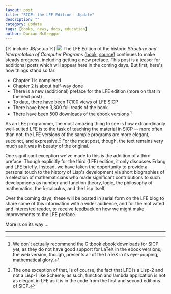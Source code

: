 ```yaml
---
layout: post
title: "SICP: the LFE Edition - Update"
description: ""
category: update
tags: [books, news, docs, education]
author: Duncan McGreggor
---
```

{% include JB/setup %}
<a href="{{ site.base_url }}/assets/images/posts/sicp.jpg"><img class="right small" src="{{ site.base_url }}/assets/images/posts/sicp.jpg" /></a>
The LFE Edition of the historic *Structure and Interpretation of Computer
Programs* ([book](http://lfe.gitbooks.io/sicp/content/index.html),
[source](https://github.com/lfe/sicp)) continues to make steady progress,
including getting a new preface. This post is a teaser for additional posts
which will appear here in the coming days. But first, here's how things stand
so far:

 * Chapter 1 is completed
 * Chapter 2 is about half-way done
 * There is a new (additional) preface for the LFE edition (more on that in
   the next post)
 * To date, there have been 17,100 views of LFE SICP
 * There have been 3,300 full reads of the book
 * There have been 500 downloads of the ebook versions [^1]

As an LFE programmer, the most amazing thing to see is how extraordinarily
well-suited LFE is to the task of teaching the material in SICP -- more often
than not, the LFE versions of the sample programs are more elegant, succinct,
and expressive.[^2] For the most post, though, the text remains very much as
it was in beauty of the original.

One significant exception we've made to this is the addition of a third
preface. Though explicitly for the third (LFE) edition, it only discusses
Erlang and LFE briefly. Instead, we have taken the opportunity to provide a
personal touch to the history of Lisp's development via short biographies of a
selection of mathematicians who made significant contributions to such
developments as number and function theory, logic, the philosophy of
mathematics, the λ-calculus, and the Lisp itself.

Over the coming days, these will be posted in serial form on the LFE blog to
share some of this information with a wider audience, and for the motivated and
interested reader, to [receive feedback](https://github.com/lfe/sicp/issues/6)
on how we might make improvements to the LFE preface.

More is on its way ...

----

[^1]: We don't actually recommend the Gitbook ebook downloads for SICP yet,
      as they do not have good support for LaTeX in the ebook versions; the
      web version, though, presents all of the LaTeX in its eye-popping,
      mathematical glory.

[^2]: The one exception of that, is of course, the fact that LFE is a Lisp-2
      and not a Lisp-1 like Scheme; as such, function and lambda application is
      not as elegant in LFE as it is in the code from the first and second
      editions of SICP.
